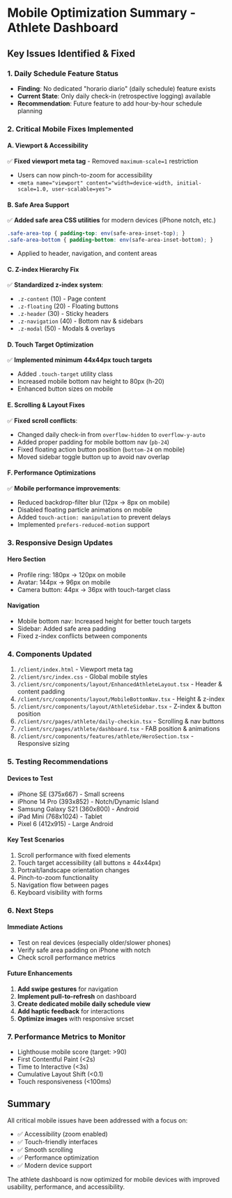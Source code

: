 # Mobile Optimization Summary - Athlete Dashboard

## Key Issues Identified & Fixed

### 1. **Daily Schedule Feature Status**
- **Finding**: No dedicated "horario diario" (daily schedule) feature exists
- **Current State**: Only daily check-in (retrospective logging) available
- **Recommendation**: Future feature to add hour-by-hour schedule planning

### 2. **Critical Mobile Fixes Implemented**

#### A. Viewport & Accessibility
✅ **Fixed viewport meta tag** - Removed `maximum-scale=1` restriction
- Users can now pinch-to-zoom for accessibility
- `<meta name="viewport" content="width=device-width, initial-scale=1.0, user-scalable=yes">`

#### B. Safe Area Support
✅ **Added safe area CSS utilities** for modern devices (iPhone notch, etc.)
```css
.safe-area-top { padding-top: env(safe-area-inset-top); }
.safe-area-bottom { padding-bottom: env(safe-area-inset-bottom); }
```
- Applied to header, navigation, and content areas

#### C. Z-index Hierarchy Fix
✅ **Standardized z-index system**:
- `.z-content` (10) - Page content
- `.z-floating` (20) - Floating buttons
- `.z-header` (30) - Sticky headers
- `.z-navigation` (40) - Bottom nav & sidebars
- `.z-modal` (50) - Modals & overlays

#### D. Touch Target Optimization
✅ **Implemented minimum 44x44px touch targets**
- Added `.touch-target` utility class
- Increased mobile bottom nav height to 80px (h-20)
- Enhanced button sizes on mobile

#### E. Scrolling & Layout Fixes
✅ **Fixed scroll conflicts**:
- Changed daily check-in from `overflow-hidden` to `overflow-y-auto`
- Added proper padding for mobile bottom nav (`pb-24`)
- Fixed floating action button position (`bottom-24` on mobile)
- Moved sidebar toggle button up to avoid nav overlap

#### F. Performance Optimizations
✅ **Mobile performance improvements**:
- Reduced backdrop-filter blur (12px → 8px on mobile)
- Disabled floating particle animations on mobile
- Added `touch-action: manipulation` to prevent delays
- Implemented `prefers-reduced-motion` support

### 3. **Responsive Design Updates**

#### Hero Section
- Profile ring: 180px → 120px on mobile
- Avatar: 144px → 96px on mobile
- Camera button: 44px → 36px with touch-target class

#### Navigation
- Mobile bottom nav: Increased height for better touch targets
- Sidebar: Added safe area padding
- Fixed z-index conflicts between components

### 4. **Components Updated**
1. `/client/index.html` - Viewport meta tag
2. `/client/src/index.css` - Global mobile styles
3. `/client/src/components/layout/EnhancedAthleteLayout.tsx` - Header & content padding
4. `/client/src/components/layout/MobileBottomNav.tsx` - Height & z-index
5. `/client/src/components/layout/AthleteSidebar.tsx` - Z-index & button position
6. `/client/src/pages/athlete/daily-checkin.tsx` - Scrolling & nav buttons
7. `/client/src/pages/athlete/dashboard.tsx` - FAB position & animations
8. `/client/src/components/features/athlete/HeroSection.tsx` - Responsive sizing

### 5. **Testing Recommendations**

#### Devices to Test
- iPhone SE (375x667) - Small screens
- iPhone 14 Pro (393x852) - Notch/Dynamic Island
- Samsung Galaxy S21 (360x800) - Android
- iPad Mini (768x1024) - Tablet
- Pixel 6 (412x915) - Large Android

#### Key Test Scenarios
1. Scroll performance with fixed elements
2. Touch target accessibility (all buttons ≥ 44x44px)
3. Portrait/landscape orientation changes
4. Pinch-to-zoom functionality
5. Navigation flow between pages
6. Keyboard visibility with forms

### 6. **Next Steps**

#### Immediate Actions
- Test on real devices (especially older/slower phones)
- Verify safe area padding on iPhone with notch
- Check scroll performance metrics

#### Future Enhancements
1. **Add swipe gestures** for navigation
2. **Implement pull-to-refresh** on dashboard
3. **Create dedicated mobile daily schedule view**
4. **Add haptic feedback** for interactions
5. **Optimize images** with responsive srcset

### 7. **Performance Metrics to Monitor**
- Lighthouse mobile score (target: >90)
- First Contentful Paint (<2s)
- Time to Interactive (<3s)
- Cumulative Layout Shift (<0.1)
- Touch responsiveness (<100ms)

## Summary
All critical mobile issues have been addressed with a focus on:
- ✅ Accessibility (zoom enabled)
- ✅ Touch-friendly interfaces
- ✅ Smooth scrolling
- ✅ Performance optimization
- ✅ Modern device support

The athlete dashboard is now optimized for mobile devices with improved usability, performance, and accessibility.